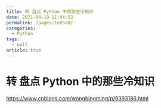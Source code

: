 ```yaml
---
title: 转 盘点 Python 中的那些冷知识
date: 2021-04-19 11:04:53
permalink: /pages/1e05a0/
categories: 
  - Python
tags: 
  - null
article: true
---
```

# 转 盘点 Python 中的那些冷知识  

https://www.cnblogs.com/wongbingming/p/9393186.html
